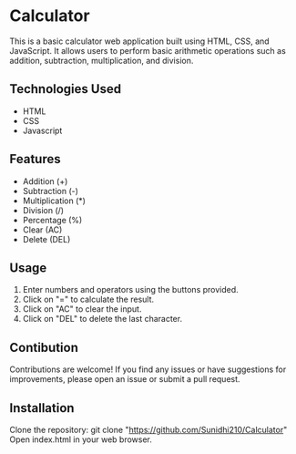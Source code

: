 # Calculator
This is a basic calculator web application built using HTML, CSS, and JavaScript. It allows users to perform basic arithmetic operations such as addition, subtraction, multiplication, and division.

## Technologies Used
- HTML
- CSS
- Javascript

## Features
- Addition (+)
- Subtraction (-)
- Multiplication (*)
- Division (/)
- Percentage (%)
- Clear (AC)
- Delete (DEL)

## Usage
1. Enter numbers and operators using the buttons provided.
2. Click on "=" to calculate the result.
3. Click on "AC" to clear the input.
4. Click on "DEL" to delete the last character.

## Contibution
Contributions are welcome! If you find any issues or have suggestions for improvements, please open an issue or submit a pull request.

## Installation
Clone the repository: git clone "https://github.com/Sunidhi210/Calculator" Open index.html in your web browser.



